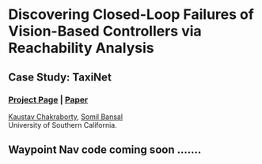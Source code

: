 # Discovering Closed-Loop Failures of Vision-Based Controllers via Reachability Analysis
## Case Study: TaxiNet
### [Project Page](https://vatsuak.github.io/failure-detection/) | [Paper](https://arxiv.org/pdf/2211.02736.pdf)<br>

[Kaustav Chakraborty](https://vatsuak.github.io/),
[Somil Bansal](https://smlbansal.github.io/) <br>
University of Southern California.

## Waypoint Nav code coming soon .......


